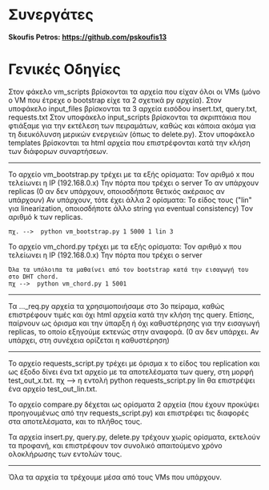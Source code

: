 # Συνεργάτες 
**Skoufis Petros: https://github.com/pskoufis13**
  
    
  
# Γενικές Οδηγίες

Στον φάκελο vm_scripts βρίσκονται τα αρχεία που είχαν όλοι οι VMs (μόνο ο VM που έτρεχε ο bootstrap είχε τα 2 σχετικά py αρχεία).
Στον υποφάκελο input_files βρίσκονται τα 3 αρχεία εισόδου insert.txt, query.txt, requests.txt
Στον υποφάκελο input_scripts βρίσκονται τα σκριπτάκια που φτιάξαμε για την εκτέλεση των πειραμάτων, καθώς και κάποια ακόμα για τη διευκόλυνση μερικών ενεργειών (όπως το delete.py).
Στον υποφάκελο templates βρίσκονται τα html αρχεία που επιστρέφονται κατά την κλήση των διάφορων συναρτήσεων.

-------------------------------------------------------------------------------------------------------------------------------------------------------------

Το αρχείο vm_bootstrap.py τρέχει με τα εξής ορίσματα:
    Τον αριθμό x που τελείωνει η IP (192.168.0.x)
    Την πόρτα που τρέχει ο server
    Το αν υπάρχουν replicas (0 αν δεν υπάρχουν, οποιοσδήποτε θετικός ακέραιος αν υπάρχουν)
    Αν υπάρχουν, τότε έχει άλλα 2 ορίσματα:
        Το είδος τους ("lin" για linearization, οποιοσδήποτε άλλο string για eventual consistency)
        Τον αριθμό k των replicas.

    πχ. -->  python vm_bootstrap.py 1 5000 1 lin 3


Το αρχείο vm_chord.py τρέχει με τα εξής ορίσματα:
    Τον αριθμό x που τελείωνει η IP (192.168.0.x)
    Την πόρτα που τρέχει ο server

    Όλα τα υπόλοιπα τα μαθαίνει από τον bootstrap κατά την εισαγωγή του στο DHT chord.
    πχ -->  python vm_chord.py 1 5001

-------------------------------------------------------------------------------------------------------------------------------------------------------------

Τα ..._req.py αρχεία τα χρησιμοποιήσαμε στο 3ο πείραμα, καθώς επιστρέφουν τιμές και όχι html αρχεία κατά την κλήση της query. 
Επίσης, παίρνουν ως όρισμα και την ύπαρξη ή όχι καθυστέρησης για την εισαγωγή replicas, το οποίο εξηγούμε εκτενώς στην αναφορά.
(0 αν δεν υπάρχει. Αν υπάρχει, στη συνέχεια ορίζεται η καθυστέρηση)

-------------------------------------------------------------------------------------------------------------------------------------------------------------

Το αρχείο requests_script.py τρέχει με όρισμα x το είδος του replication και ως έξοδο δίνει ένα txt αρχείο με τα αποτελέσματα των query, στη μορφή test_out_x.txt.
πχ --> η εντολή python requests_script.py lin θα επιστρέψει ένα αρχείο test_out_lin.txt.

Το αρχείο compare.py δέχεται ως ορίσματα 2 αρχεία (που έχουν προκύψει προηγουμένως από την requests_script.py) και επιστρέφει τις διαφορές στα αποτελέσματα, και το πλήθος τους.

Τα αρχεία insert.py, query.py, delete.py τρέχουν χωρίς ορίσματα, εκτελούν τα προφανή, και επιστρέφουν τον συνολικό απαιτούμενο χρόνο ολοκλήρωσης των εντολών τους.

-------------------------------------------------------------------------------------------------------------------------------------------------------------

Όλα τα αρχεία τα τρέχουμε μέσα από τους VMs που υπάρχουν.

